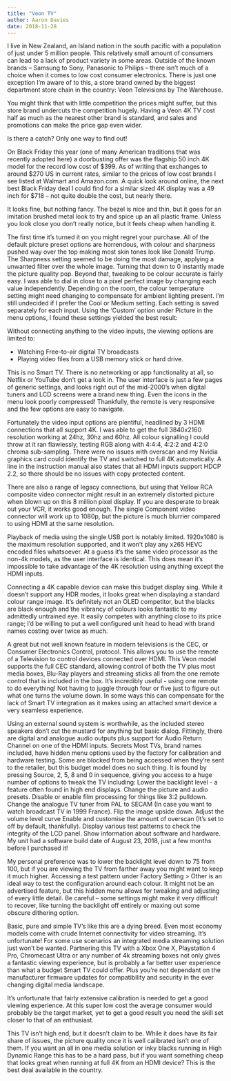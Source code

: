 ```yaml
---
title: "Veon TV"
author: Aaron Davies
date: 2018-11-28
---
```


I live in New Zealand, an Island nation in the south pacific with a population of just under 5 million people. This relatively small amount of consumers can lead to a lack of product variety in some areas. Outside of the known brands – Samsung to Sony, Panasonic to Philips – there isn’t much of a choice when it comes to low cost consumer electronics. There is just one exception I’m aware of to this, a store brand owned by the biggest department store chain in the country: Veon Televisions by The Warehouse.

You might think that with little competition the prices might suffer, but this store brand undercuts the competition hugely. Having a Veon 4K TV cost half as much as the nearest other brand is standard, and sales and promotions can make the price gap even wider.

Is there a catch? Only one way to find out!

On Black Friday this year (one of many American traditions that was recently adopted here) a doorbusting offer was the flagship 50 inch 4K model for the record low cost of $399. As of writing that exchanges to around $270 US in current rates, similar to the prices of low cost brands I see listed at Walmart and Amazon.com.  A quick look around online, the next best Black Friday deal I could find for a similar sized 4K display was a 49 inch for $718 – not quite double the cost, but nearly there.

It looks fine, but nothing fancy. The bezel is nice and thin, but it goes for an imitation brushed metal look to try and spice up an all plastic frame. Unless you look close you don’t really notice, but it feels cheap when handling it.

The first time it’s turned it on you might regret your purchase. All of the default picture preset options are horrendous, with colour and sharpness pushed way over the top making most skin tones look like Donald Trump. The Sharpness setting seemed to be doing the most damage, applying a unwanted filter over the whole image. Turning that down to 0 instantly made the picture quality pop. Beyond that, tweaking to be colour accurate is fairly easy. I was able to dial in close to a pixel perfect image by changing each value independently. Depending on the room, the colour temperature setting might need changing to compensate for ambient lighting present. I’m still undecided if I prefer the Cool or Medium setting. Each setting is saved separately for each input. Using the ‘Custom’ option under Picture in the menu options, I found these settings yielded the best result:


Without connecting anything to the video inputs, the viewing options are limited to:

* Watching Free-to-air digital TV broadcasts
* Playing video files from a USB memory stick or hard drive.

This is no Smart TV. There is no networking or app functionality at all, so Netflix or YouTube don’t get a look in. The user interface is just a few pages of generic settings, and looks right out of the mid-2000’s when digital tuners and LCD screens were a brand new thing. Even the icons in the menu look poorly compressed! Thankfully, the remote is very responsive and the few options are easy to navigate.

Fortunately the video input options are plentiful, headlined by 3 HDMI connections that all support 4K. I was able to get the full 3840x2160 resolution working at 24hz, 30hz and 60hz. All colour signalling I could throw at it ran flawlessly, testing RGB along with 4:4:4, 4:2:2 and 4:2:0 chroma sub-sampling. There were no issues with overscan and my Nvidia graphics card could identify the TV and switched to full 4K automatically. A line in the instruction manual also states that all HDMI inputs support HDCP 2.2, so there should be no issues with copy protected content.

There are also a range of legacy connections, but using that Yellow RCA composite video connector might result in an extremely distorted picture when blown up on this 8 million pixel display. If you are desperate to break out your VCR, it works good enough. The single Component video connector will work up to 1080p, but the picture is much blurrier compared to using HDMI at the same resolution.

Playback of media using the single USB port is notably limited. 1920x1080 is the maximum resolution supported, and it won’t play any x265 HEVC encoded files whatsoever. At a guess it’s the same video processor as the non-4k models, as the user interface is identical. This does mean it’s impossible to take advantage of the 4K resolution using anything except the HDMI inputs.

Connecting a 4K capable device can make this budget display sing. While it doesn’t support any HDR modes, it looks great when displaying a standard colour range image. It’s definitely not an OLED competitor, but the blacks are black enough and the vibrancy of colours looks fantastic to my admittedly untrained eye. It easily competes with anything close to its price range; I’d be willing to put a well configured unit head to head with brand names costing over twice as much. 

A great but not well known feature in modern televisions is the CEC, or Consumer Electronics Control, protocol. This allows you to use the remote of a Television to control devices connected over HDMI. This Veon model supports the full CEC standard, allowing control of both the TV plus most media boxes, Blu-Ray players and streaming sticks all from the one remote control that is included in the box. It’s incredibly useful - using one remote to do everything! Not having to juggle through four or five just to figure out what one turns the volume down. In some ways this can compensate for the lack of Smart TV integration as it makes using an attached smart device a very seamless experience.

Using an external sound system is worthwhile, as the included stereo speakers don’t cut the mustard for anything but basic dialog. Fittingly, there are digital and analogue audio outputs plus support for Audio Return Channel on one of the HDMI inputs.
Secrets
Most TVs, brand names included, have hidden menu options used by the factory for calibration and hardware testing. Some are blocked from being accessed when they’re sent to the retailer, but this budget model does no such thing. It is found by pressing Source, 2, 5, 8 and 0 in sequence, giving you access to a huge number of options to tweak the TV including:
Lower the backlight level - a feature often found in high end displays.
Change the picture and audio presets.
Disable or enable film processing for things like 3:2 pulldown.
Change the analogue TV tuner from PAL to SECAM (In case you want to watch broadcast TV in 1999 France).
Flip the image upside down.
Adjust the volume level curve
Enable and customise the amount of overscan (It’s set to off by default, thankfully).
Display various test patterns to check the integrity of the LCD panel.
Show information about software and hardware. My unit had a software build date of August 23, 2018, just a few months before I purchased it!

My personal preference was to lower the backlight level down to 75 from 100, but if you are viewing the TV from farther away you might want to keep it much higher. Accessing a test pattern under Factory Setting > Other is an ideal way to test the configuration around each colour. It might not be an advertised feature, but this hidden menu allows for tweaking and adjusting of every little detail. Be careful – some settings might make it very difficult to recover, like turning the backlight off entirely or maxing out some obscure dithering option.

Basic, pure and simple TV’s like this are a dying breed. Even most economy models come with crude Internet connectivity for video streaming. It’s unfortunate! For some use scenarios an integrated media streaming solution just won’t be wanted. Partnering this TV with a Xbox One X, Playstation 4 Pro, Chromecast Ultra or any number of 4k streaming boxes not only gives a fantastic viewing experience, but is probably a far better user experience than what a budget Smart TV could offer. Plus you’re not dependant on the manufacturer firmware updates for compatibility and security in the ever changing digital media landscape.

It’s unfortunate that fairly extensive calibration is needed to get a good viewing experience. At this super low cost the average consumer would probably be the target market, yet to get a good result you need the skill set closer to that of an enthusiast.

This TV isn’t high end, but it doesn’t claim to be. While it does have its fair share of issues, the picture quality once it is well calibrated isn’t one of them. If you want an all in one media solution or inky blacks running in High Dynamic Range this has to be a hard pass, but if you want something cheap that looks great when running at full 4K from an HDMI device? This is the best deal available in the country.
